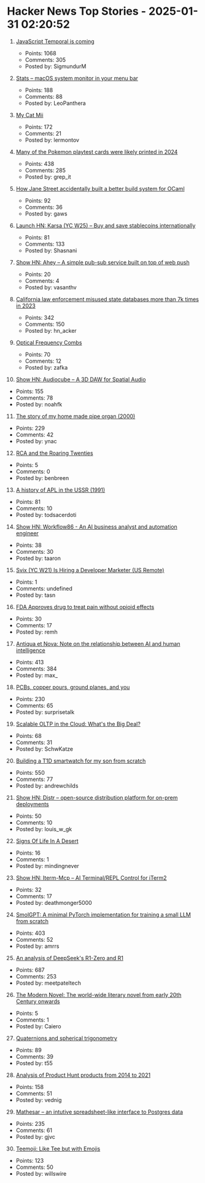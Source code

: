 # Hacker News Top Stories - 2025-01-31 02:20:52

1. [JavaScript Temporal is coming](https://developer.mozilla.org/en-US/blog/javascript-temporal-is-coming/)
   - Points: 1068
   - Comments: 305
   - Posted by: SigmundurM

2. [Stats – macOS system monitor in your menu bar](https://github.com/exelban/stats)
   - Points: 188
   - Comments: 88
   - Posted by: LeoPanthera

3. [My Cat Mii](https://www.theparisreview.org/blog/2025/01/20/my-cat-mii/)
   - Points: 172
   - Comments: 21
   - Posted by: lermontov

4. [Many of the Pokemon playtest cards were likely printed in 2024](https://www.elitefourum.com/t/many-of-the-pokemon-playtest-cards-were-likely-printed-in-2024/52421)
   - Points: 438
   - Comments: 285
   - Posted by: grep_it

5. [How Jane Street accidentally built a better build system for OCaml](https://blog.janestreet.com/how-we-accidentally-built-a-better-build-system-for-ocaml-index/)
   - Points: 92
   - Comments: 36
   - Posted by: gaws

6. [Launch HN: Karsa (YC W25) – Buy and save stablecoins internationally](undefined)
   - Points: 81
   - Comments: 133
   - Posted by: Shasnani

7. [Show HN: Ahey – A simple pub-sub service built on top of web push](https://ahey.io)
   - Points: 20
   - Comments: 4
   - Posted by: vasanthv

8. [California law enforcement misused state databases more than 7k times in 2023](https://www.eff.org/deeplinks/2025/01/california-police-misused-state-databases-more-7000-times-2023)
   - Points: 342
   - Comments: 150
   - Posted by: hn_acker

9. [Optical Frequency Combs](https://www.nist.gov/topics/physics/optical-frequency-combs)
   - Points: 70
   - Comments: 12
   - Posted by: zafka

10. [Show HN: Audiocube – A 3D DAW for Spatial Audio](https://www.audiocube.app)
   - Points: 155
   - Comments: 78
   - Posted by: noahfk

11. [The story of my home made pipe organ (2000)](https://www.sentex.ca/~mwandel/organ/organ.html)
   - Points: 229
   - Comments: 42
   - Posted by: ynac

12. [RCA and the Roaring Twenties](https://globalfinancialdata.com/rca-and-the-roaring-twenties)
   - Points: 5
   - Comments: 0
   - Posted by: benbreen

13. [A history of APL in the USSR (1991)](https://dl.acm.org/doi/10.1145/130647.130656)
   - Points: 81
   - Comments: 10
   - Posted by: todsacerdoti

14. [Show HN: Workflow86 - An AI business analyst and automation engineer](https://www.workflow86.com/)
   - Points: 38
   - Comments: 30
   - Posted by: taaron

15. [Svix (YC W21) Is Hiring a Developer Marketer (US Remote)](https://www.svix.com/careers/)
   - Points: 1
   - Comments: undefined
   - Posted by: tasn

16. [FDA Approves drug to treat pain without opioid effects](https://www.nytimes.com/2025/01/30/health/fda-journavx-suzetrigine-vertex-opioids.html)
   - Points: 30
   - Comments: 17
   - Posted by: remh

17. [Antiqua et Nova: Note on the relationship between AI and human intelligence](https://www.vatican.va/roman_curia/congregations/cfaith/documents/rc_ddf_doc_20250128_antiqua-et-nova_en.html)
   - Points: 413
   - Comments: 384
   - Posted by: max_

18. [PCBs, copper pours, ground planes, and you](https://lcamtuf.substack.com/p/pcbs-ground-planes-and-you)
   - Points: 230
   - Comments: 65
   - Posted by: surprisetalk

19. [Scalable OLTP in the Cloud: What's the Big Deal?](http://muratbuffalo.blogspot.com/2024/01/scalable-oltp-in-cloud-whats-big-deal.html)
   - Points: 68
   - Comments: 31
   - Posted by: SchwKatze

20. [Building a T1D smartwatch for my son from scratch](https://andrewchilds.com/posts/building-a-t1d-smartwatch-from-scratch)
   - Points: 550
   - Comments: 77
   - Posted by: andrewchilds

21. [Show HN: Distr – open-source distribution platform for on-prem deployments](https://github.com/glasskube/distr)
   - Points: 50
   - Comments: 10
   - Posted by: louis_w_gk

22. [Signs Of Life In A Desert](https://www.noemamag.com/signs-of-life-in-a-desert-of-death/)
   - Points: 16
   - Comments: 1
   - Posted by: mindingnever

23. [Show HN: Iterm-Mcp – AI Terminal/REPL Control for iTerm2](https://github.com/ferrislucas/iterm-mcp)
   - Points: 32
   - Comments: 17
   - Posted by: deathmonger5000

24. [SmolGPT: A minimal PyTorch implementation for training a small LLM from scratch](https://github.com/Om-Alve/smolGPT)
   - Points: 403
   - Comments: 52
   - Posted by: amrrs

25. [An analysis of DeepSeek's R1-Zero and R1](https://arcprize.org/blog/r1-zero-r1-results-analysis)
   - Points: 687
   - Comments: 253
   - Posted by: meetpateltech

26. [The Modern Novel: The world-wide literary novel from early 20th Century onwards](https://www.themodernnovel.org/)
   - Points: 5
   - Comments: 1
   - Posted by: Caiero

27. [Quaternions and spherical trigonometry](https://terrytao.wordpress.com/2024/12/19/quaternions-and-spherical-trigonometry/)
   - Points: 89
   - Comments: 39
   - Posted by: t55

28. [Analysis of Product Hunt products from 2014 to 2021](https://components.one/posts/gamer-and-nihilist-product-hunt)
   - Points: 158
   - Comments: 51
   - Posted by: vednig

29. [Mathesar – an intutive spreadsheet-like interface to Postgres data](https://github.com/mathesar-foundation/mathesar)
   - Points: 235
   - Comments: 61
   - Posted by: gjvc

30. [Teemoji: Like Tee but with Emojis](https://github.com/willswire/teemoji)
   - Points: 123
   - Comments: 50
   - Posted by: willswire

